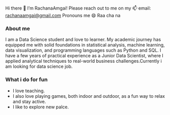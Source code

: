 Hi there 👋 I’m RachanaAmgai!
Please reach out to me on my 📫  email: rachanaamgai@gmail.com
Pronouns me 😄 Raa cha na 

### About me
I am a Data Science student and love to learner. My academic journey has equipped me with solid foundations in statistical analysis, machine learning, data visualization, and programming languages such as Python and SQL.  I have a few years of practical experience as a Junior Data Scientist, where I applied analytical techniques to real-world business challenges.Currently i am looking for data science job.

### What i do for fun
- I love teaching.
- I also love playing games, both indoor and outdoor, as a fun way to relax and stay active.
- I like to explore new palce.
  
